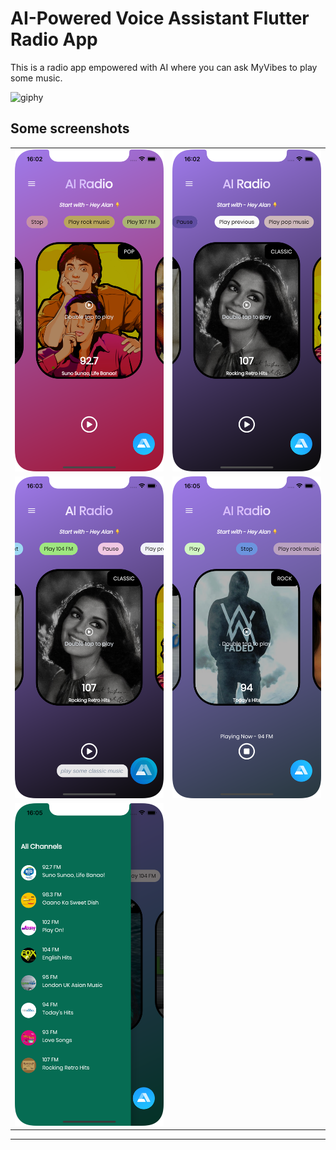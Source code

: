 # AI-Powered Voice Assistant Flutter Radio App

This is a radio app empowered with AI where you can ask MyVibes to play some music.

![giphy](https://user-images.githubusercontent.com/90517690/178426045-85e9b37e-e03e-423f-8d61-d7ef07ce0eef.gif)


## Some screenshots

|                                      |                                      |
| ------------------------------------ | ------------------------------------ |
| <img src="ss/ai1.png"  width="300"/> | <img src="ss/ai2.png"  width="300"/> |
| <img src="ss/ai3.png" width="300"/>  | <img src="ss/ai4.png" width="300"/>  |
| <img src="ss/ai5.png" width="300"/>  |

---

